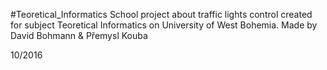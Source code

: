 #Teoretical_Informatics
School project about traffic lights control created for subject Teoretical Informatics on University of West Bohemia. Made by David Bohmann & Přemysl Kouba

10/2016
